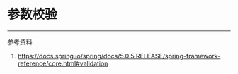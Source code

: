 # 参数校验



















---

参考资料

1. https://docs.spring.io/spring/docs/5.0.5.RELEASE/spring-framework-reference/core.html#validation